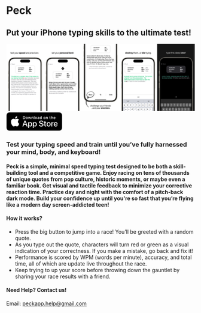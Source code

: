 # Peck
## Put your iPhone typing skills to the ultimate test!
![Screenshot 1](assets/collage.png)
![Download on App Store](assets/appstore-badge.png)

### Test your typing speed and train until you’ve fully harnessed your mind, body, and keyboard!

#### Peck is a simple, minimal speed typing test designed to be both a skill-building tool and a competitive game. Enjoy racing on tens of thousands of unique quotes from pop culture, historic moments, or maybe even a familiar book. Get visual and tactile feedback to minimize your corrective reaction time. Practice day and night with the comfort of a pitch-back dark mode. Build your confidence up until you're so fast that you’re flying like a modern day screen-addicted teen!

#### How it works? 
- Press the big button to jump into a race! You’ll be greeted with a random quote. 
- As you type out the quote, characters will turn red or green as a visual indication of your correctness. If you make a mistake, go back and fix it!
- Performance is scored by WPM (words per minute), accuracy, and total time, all of which are update live throughout the race.
- Keep trying to up your score before throwing down the gauntlet by sharing your race results with a friend.

#### Need Help? Contact us!
Email: peckapp.help@gmail.com
